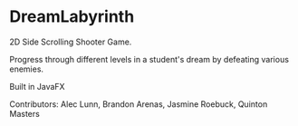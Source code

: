 # DreamLabyrinth

2D Side Scrolling Shooter Game.

Progress through different levels in a student's dream by defeating various enemies.

Built in JavaFX

Contributors: Alec Lunn, Brandon Arenas, Jasmine Roebuck, Quinton Masters

